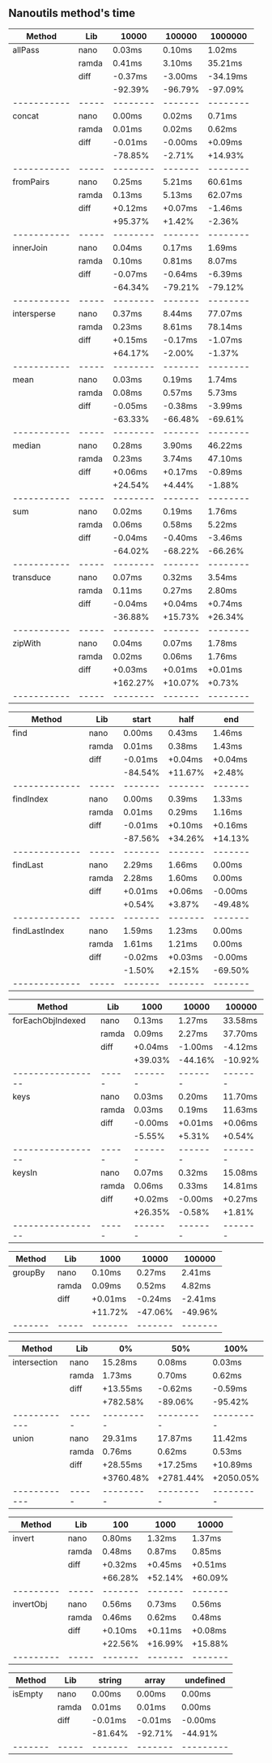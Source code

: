 ## Nanoutils method's time
| Method      | Lib   |    10000 |  100000 |  1000000 |
| ----------- | ----- | -------- | ------- | -------- |
| allPass     | nano  |   0.03ms |  0.10ms |   1.02ms |
|             | ramda |   0.41ms |  3.10ms |  35.21ms |
|             | diff  |  -0.37ms | -3.00ms | -34.19ms |
|             |       |  -92.39% | -96.79% |  -97.09% |
| ----------- | ----- | -------- | ------- | -------- |
| concat      | nano  |   0.00ms |  0.02ms |   0.71ms |
|             | ramda |   0.01ms |  0.02ms |   0.62ms |
|             | diff  |  -0.01ms | -0.00ms |  +0.09ms |
|             |       |  -78.85% |  -2.71% |  +14.93% |
| ----------- | ----- | -------- | ------- | -------- |
| fromPairs   | nano  |   0.25ms |  5.21ms |  60.61ms |
|             | ramda |   0.13ms |  5.13ms |  62.07ms |
|             | diff  |  +0.12ms | +0.07ms |  -1.46ms |
|             |       |  +95.37% |  +1.42% |   -2.36% |
| ----------- | ----- | -------- | ------- | -------- |
| innerJoin   | nano  |   0.04ms |  0.17ms |   1.69ms |
|             | ramda |   0.10ms |  0.81ms |   8.07ms |
|             | diff  |  -0.07ms | -0.64ms |  -6.39ms |
|             |       |  -64.34% | -79.21% |  -79.12% |
| ----------- | ----- | -------- | ------- | -------- |
| intersperse | nano  |   0.37ms |  8.44ms |  77.07ms |
|             | ramda |   0.23ms |  8.61ms |  78.14ms |
|             | diff  |  +0.15ms | -0.17ms |  -1.07ms |
|             |       |  +64.17% |  -2.00% |   -1.37% |
| ----------- | ----- | -------- | ------- | -------- |
| mean        | nano  |   0.03ms |  0.19ms |   1.74ms |
|             | ramda |   0.08ms |  0.57ms |   5.73ms |
|             | diff  |  -0.05ms | -0.38ms |  -3.99ms |
|             |       |  -63.33% | -66.48% |  -69.61% |
| ----------- | ----- | -------- | ------- | -------- |
| median      | nano  |   0.28ms |  3.90ms |  46.22ms |
|             | ramda |   0.23ms |  3.74ms |  47.10ms |
|             | diff  |  +0.06ms | +0.17ms |  -0.89ms |
|             |       |  +24.54% |  +4.44% |   -1.88% |
| ----------- | ----- | -------- | ------- | -------- |
| sum         | nano  |   0.02ms |  0.19ms |   1.76ms |
|             | ramda |   0.06ms |  0.58ms |   5.22ms |
|             | diff  |  -0.04ms | -0.40ms |  -3.46ms |
|             |       |  -64.02% | -68.22% |  -66.26% |
| ----------- | ----- | -------- | ------- | -------- |
| transduce   | nano  |   0.07ms |  0.32ms |   3.54ms |
|             | ramda |   0.11ms |  0.27ms |   2.80ms |
|             | diff  |  -0.04ms | +0.04ms |  +0.74ms |
|             |       |  -36.88% | +15.73% |  +26.34% |
| ----------- | ----- | -------- | ------- | -------- |
| zipWith     | nano  |   0.04ms |  0.07ms |   1.78ms |
|             | ramda |   0.02ms |  0.06ms |   1.76ms |
|             | diff  |  +0.03ms | +0.01ms |  +0.01ms |
|             |       | +162.27% | +10.07% |   +0.73% |
| ----------- | ----- | -------- | ------- | -------- |

| Method        | Lib   |   start |    half |     end |
| ------------- | ----- | ------- | ------- | ------- |
| find          | nano  |  0.00ms |  0.43ms |  1.46ms |
|               | ramda |  0.01ms |  0.38ms |  1.43ms |
|               | diff  | -0.01ms | +0.04ms | +0.04ms |
|               |       | -84.54% | +11.67% |  +2.48% |
| ------------- | ----- | ------- | ------- | ------- |
| findIndex     | nano  |  0.00ms |  0.39ms |  1.33ms |
|               | ramda |  0.01ms |  0.29ms |  1.16ms |
|               | diff  | -0.01ms | +0.10ms | +0.16ms |
|               |       | -87.56% | +34.26% | +14.13% |
| ------------- | ----- | ------- | ------- | ------- |
| findLast      | nano  |  2.29ms |  1.66ms |  0.00ms |
|               | ramda |  2.28ms |  1.60ms |  0.00ms |
|               | diff  | +0.01ms | +0.06ms | -0.00ms |
|               |       |  +0.54% |  +3.87% | -49.48% |
| ------------- | ----- | ------- | ------- | ------- |
| findLastIndex | nano  |  1.59ms |  1.23ms |  0.00ms |
|               | ramda |  1.61ms |  1.21ms |  0.00ms |
|               | diff  | -0.02ms | +0.03ms | -0.00ms |
|               |       |  -1.50% |  +2.15% | -69.50% |
| ------------- | ----- | ------- | ------- | ------- |

| Method            | Lib   |    1000 |   10000 |  100000 |
| ----------------- | ----- | ------- | ------- | ------- |
| forEachObjIndexed | nano  |  0.13ms |  1.27ms | 33.58ms |
|                   | ramda |  0.09ms |  2.27ms | 37.70ms |
|                   | diff  | +0.04ms | -1.00ms | -4.12ms |
|                   |       | +39.03% | -44.16% | -10.92% |
| ----------------- | ----- | ------- | ------- | ------- |
| keys              | nano  |  0.03ms |  0.20ms | 11.70ms |
|                   | ramda |  0.03ms |  0.19ms | 11.63ms |
|                   | diff  | -0.00ms | +0.01ms | +0.06ms |
|                   |       |  -5.55% |  +5.31% |  +0.54% |
| ----------------- | ----- | ------- | ------- | ------- |
| keysIn            | nano  |  0.07ms |  0.32ms | 15.08ms |
|                   | ramda |  0.06ms |  0.33ms | 14.81ms |
|                   | diff  | +0.02ms | -0.00ms | +0.27ms |
|                   |       | +26.35% |  -0.58% |  +1.81% |
| ----------------- | ----- | ------- | ------- | ------- |

| Method  | Lib   |    1000 |   10000 |  100000 |
| ------- | ----- | ------- | ------- | ------- |
| groupBy | nano  |  0.10ms |  0.27ms |  2.41ms |
|         | ramda |  0.09ms |  0.52ms |  4.82ms |
|         | diff  | +0.01ms | -0.24ms | -2.41ms |
|         |       | +11.72% | -47.06% | -49.96% |
| ------- | ----- | ------- | ------- | ------- |

| Method       | Lib   |        0% |       50% |      100% |
| ------------ | ----- | --------- | --------- | --------- |
| intersection | nano  |   15.28ms |    0.08ms |    0.03ms |
|              | ramda |    1.73ms |    0.70ms |    0.62ms |
|              | diff  |  +13.55ms |   -0.62ms |   -0.59ms |
|              |       |  +782.58% |   -89.06% |   -95.42% |
| ------------ | ----- | --------- | --------- | --------- |
| union        | nano  |   29.31ms |   17.87ms |   11.42ms |
|              | ramda |    0.76ms |    0.62ms |    0.53ms |
|              | diff  |  +28.55ms |  +17.25ms |  +10.89ms |
|              |       | +3760.48% | +2781.44% | +2050.05% |
| ------------ | ----- | --------- | --------- | --------- |

| Method    | Lib   |     100 |    1000 |   10000 |
| --------- | ----- | ------- | ------- | ------- |
| invert    | nano  |  0.80ms |  1.32ms |  1.37ms |
|           | ramda |  0.48ms |  0.87ms |  0.85ms |
|           | diff  | +0.32ms | +0.45ms | +0.51ms |
|           |       | +66.28% | +52.14% | +60.09% |
| --------- | ----- | ------- | ------- | ------- |
| invertObj | nano  |  0.56ms |  0.73ms |  0.56ms |
|           | ramda |  0.46ms |  0.62ms |  0.48ms |
|           | diff  | +0.10ms | +0.11ms | +0.08ms |
|           |       | +22.56% | +16.99% | +15.88% |
| --------- | ----- | ------- | ------- | ------- |

| Method  | Lib   |  string |   array | undefined |
| ------- | ----- | ------- | ------- | --------- |
| isEmpty | nano  |  0.00ms |  0.00ms |    0.00ms |
|         | ramda |  0.01ms |  0.01ms |    0.00ms |
|         | diff  | -0.01ms | -0.01ms |   -0.00ms |
|         |       | -81.64% | -92.71% |   -44.91% |
| ------- | ----- | ------- | ------- | --------- |
